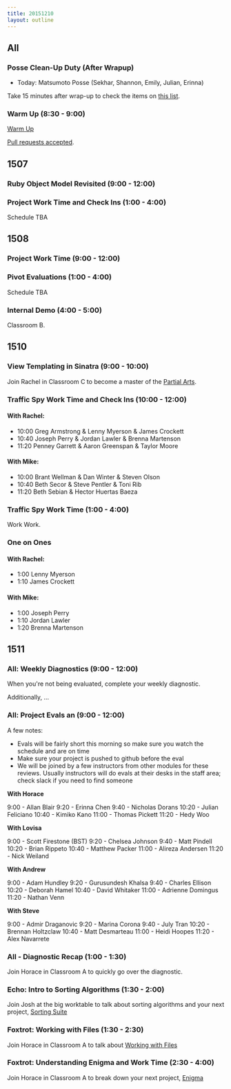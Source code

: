 ```yaml
---
title: 20151210
layout: outline
---
```


## All

### Posse Clean-Up Duty (After Wrapup)

* Today: Matsumoto Posse (Sekhar, Shannon, Emily, Julian, Erinna)

Take 15 minutes after wrap-up to check the items on [this list](https://gist.github.com/rwarbelow/f5cfe4333402d043ef2e).

### Warm Up (8:30 - 9:00)

[Warm Up](https://thewarmup.herokuapp.com)

[Pull requests accepted](https://github.com/mikedao/the-warm-up).

## 1507

### Ruby Object Model Revisited (9:00 - 12:00)

### Project Work Time and Check Ins (1:00 - 4:00)

Schedule TBA


## 1508

### Project Work Time (9:00 - 12:00)

### Pivot Evaluations (1:00 - 4:00)

Schedule TBA

### Internal Demo (4:00 - 5:00)

Classroom B.


## 1510

### View Templating in Sinatra (9:00 - 10:00)

Join Rachel in Classroom C to become a master of the [Partial Arts](https://github.com/turingschool-examples/partial-arts). 

### Traffic Spy Work Time and Check Ins (10:00 - 12:00)

#### With Rachel:

* 10:00 Greg Armstrong & Lenny Myerson & James Crockett
* 10:40 Joseph Perry & Jordan Lawler & Brenna Martenson
* 11:20 Penney Garrett & Aaron Greenspan & Taylor Moore

#### With Mike:

* 10:00 Brant Wellman & Dan Winter & Steven Olson
* 10:40 Beth Secor & Steve Pentler & Toni Rib
* 11:20 Beth Sebian & Hector Huertas Baeza

### Traffic Spy Work Time (1:00 - 4:00)

Work Work.

### One on Ones

#### With Rachel: 

* 1:00 Lenny Myerson
* 1:10 James Crockett

#### With Mike: 

* 1:00 Joseph Perry
* 1:10 Jordan Lawler
* 1:20 Brenna Martenson

## 1511

### All: Weekly Diagnostics (9:00 - 12:00)

When you're not being evaluated, complete your weekly diagnostic.

Additionally, ...

### All: Project Evals an (9:00 - 12:00)

A few notes:

* Evals will be fairly short this morning so make sure you
watch the schedule and are on time
* Make sure your project is pushed to github before the eval
* We will be joined by a few instructors from other modules
for these reviews. Usually instructors will do evals at their
desks in the staff area; check slack if you need to find someone

__With Horace__

9:00  - Allan Blair
9:20  - Erinna Chen
9:40  - Nicholas Dorans
10:20 - Julian Feliciano
10:40 - Kimiko Kano
11:00 - Thomas Pickett
11:20 - Hedy Woo

__With Lovisa__

9:00  - Scott Firestone (BST)
9:20  - Chelsea Johnson
9:40  - Matt Pindell
10:20 - Brian Rippeto
10:40 - Matthew Packer
11:00 - Alireza Andersen
11:20 - Nick Weiland

__With Andrew__

9:00  - Adam Hundley
9:20  - Gurusundesh Khalsa
9:40  - Charles Ellison
10:20 - Deborah Hamel
10:40 - David Whitaker
11:00 - Adrienne Domingus
11:20 - Nathan Venn

__With Steve__

9:00  - Admir Draganovic
9:20  - Marina Corona
9:40  - July Tran
10:20 - Brennan Holtzclaw
10:40 - Matt Desmarteau
11:00 - Heidi Hoopes
11:20 - Alex Navarrete

### All - Diagnostic Recap (1:00 - 1:30)

Join Horace in Classroom A to quickly go over the diagnostic.

### Echo: Intro to Sorting Algorithms (1:30 - 2:00)

Join Josh at the big worktable to talk about sorting algorithms
and your next project, [Sorting Suite](https://github.com/turingschool/curriculum/blob/master/source/projects/sorting_suite.markdown)

### Foxtrot: Working with Files (1:30 - 2:30)

Join Horace in Classroom A to talk about [Working with Files](https://github.com/turingschool/lesson_plans/blob/master/ruby_01-object_oriented_programming_with_ruby/working_with_files.markdown)

### Foxtrot: Understanding Enigma and Work Time (2:30 - 4:00)

Join Horace in Classroom A to break down your next project,
[Enigma](https://github.com/turingschool/curriculum/blob/master/source/projects/enigma.markdown)
